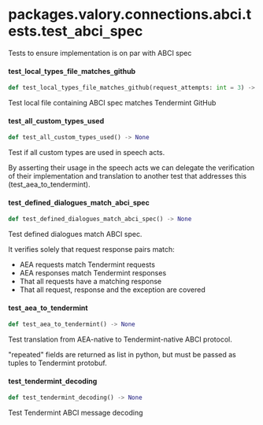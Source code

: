 <a id="packages.valory.connections.abci.tests.test_abci_spec"></a>

# packages.valory.connections.abci.tests.test`_`abci`_`spec

Tests to ensure implementation is on par with ABCI spec

<a id="packages.valory.connections.abci.tests.test_abci_spec.test_local_types_file_matches_github"></a>

#### test`_`local`_`types`_`file`_`matches`_`github

```python
def test_local_types_file_matches_github(request_attempts: int = 3) -> None
```

Test local file containing ABCI spec matches Tendermint GitHub

<a id="packages.valory.connections.abci.tests.test_abci_spec.test_all_custom_types_used"></a>

#### test`_`all`_`custom`_`types`_`used

```python
def test_all_custom_types_used() -> None
```

Test if all custom types are used in speech acts.

By asserting their usage in the speech acts we can delegate
the verification of their implementation and translation to
another test that addresses this (test_aea_to_tendermint).

<a id="packages.valory.connections.abci.tests.test_abci_spec.test_defined_dialogues_match_abci_spec"></a>

#### test`_`defined`_`dialogues`_`match`_`abci`_`spec

```python
def test_defined_dialogues_match_abci_spec() -> None
```

Test defined dialogues match ABCI spec.

It verifies solely that request response pairs match:
  - AEA requests match Tendermint requests
  - AEA responses match Tendermint responses
  - That all requests have a matching response
  - That all request, response and the exception are covered

<a id="packages.valory.connections.abci.tests.test_abci_spec.test_aea_to_tendermint"></a>

#### test`_`aea`_`to`_`tendermint

```python
def test_aea_to_tendermint() -> None
```

Test translation from AEA-native to Tendermint-native ABCI protocol.

"repeated" fields are returned as list in python,
but must be passed as tuples to Tendermint protobuf.

<a id="packages.valory.connections.abci.tests.test_abci_spec.test_tendermint_decoding"></a>

#### test`_`tendermint`_`decoding

```python
def test_tendermint_decoding() -> None
```

Test Tendermint ABCI message decoding

